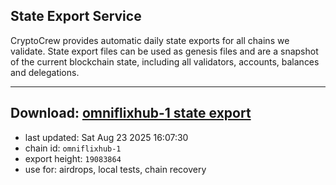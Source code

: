 ## State Export Service
CryptoCrew provides automatic daily state exports for all chains we validate. State export files can be used as genesis files and are a snapshot of the current blockchain state, including all validators, accounts, balances and delegations.

---
**Download: [omniflixhub-1 state export](https://dl-eu2.ccvalidators.com/SERVICE/omniflixhub/omniflixhub-1_export_19083864.json)**
---

- last updated: Sat Aug 23 2025 16:07:30
- chain id: `omniflixhub-1`
- export height: `19083864`
- use for: airdrops, local tests, chain recovery
